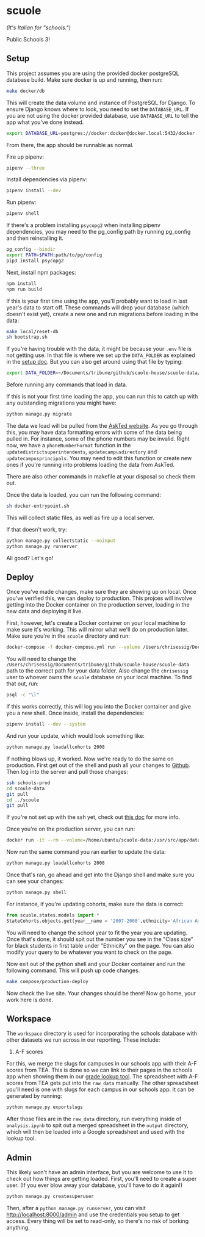 # scuole
*(It's Italian for "schools.")*

Public Schools 3!

## Setup

This project assumes you are using the provided docker postgreSQL database build. Make sure docker is up and running, then run:

```sh
make docker/db
```

This will create the data volume and instance of PostgreSQL for Django. To ensure Django knows where to look, you need to set the `DATABASE_URL`. If you are not using the docker provided database, use `DATABASE_URL` to tell the app what you've done instead.

```sh
export DATABASE_URL=postgres://docker:docker@docker.local:5432/docker
```

From there, the app should be runnable as normal.

Fire up pipenv:

```sh
pipenv --three
```

Install dependencies via pipenv:

```sh
pipenv install --dev
```

Run pipenv:

```sh
pipenv shell
```

If there's a problem installing `psycopg2` when installing pipenv dependencies, you may need to the pg_config path by running pg_config and then reinstalling it.

```sh
pg_config --bindir
export PATH=$PATH:path/to/pg/config
pip3 install psycopg2
```

Next, install npm packages:

```sh
npm install
npm run build
```

If this is your first time using the app, you'll probably want to load in last year's data to start off. These commands will drop your database (which doesn't exist yet), create a new one and run migrations before loading in the data:

```sh
make local/reset-db
sh bootstrap.sh
```

If you're having trouble with the data, it might be because your `.env` file is not getting use. In that file is where we set up the `DATA_FOLDER` as explained in the [setup doc](https://github.com/texastribune/data-visuals-guides/blob/master/explorers-setup.md#schools). But you can also get around using that file by typing:

```sh
export DATA_FOLDER=~/Documents/tribune/github/scuole-house/scuole-data/
```

Before running any commands that load in data.

If this is not your first time loading the app, you can run this to catch up with any outstanding migrations you might have:

```sh
python manage.py migrate
```

The data we load will be pulled from the [AskTed website](http://mansfield.tea.state.tx.us/TEA.AskTED.Web/Forms/DownloadFile2.aspx]). As you go through this, you may have data formatting errors with some of the data being pulled in. For instance, some of the phone numbers may be invalid. Right now, we have a `phoneNumberFormat` function in the `updatedistrictsuperintendents`, `updatecampusdirectory` and `updatecampusprincipals`. You may need to edit this function or create new ones if you're running into problems loading the data from AskTed.

There are also other commands in makefile at your disposal so check them out.

Once the data is loaded, you can run the following command:

```sh
sh docker-entrypoint.sh
```

This will collect static files, as well as fire up a local server.

If that doesn't work, try:

```sh
python manage.py collectstatic --noinput
python manage.py runserver
```

All good? Let's go!

## Deploy

Once you've made changes, make sure they are showing up on local. Once you've verified this, we can deploy to production. This projces will involve getting into the Docker container on the production server, loading in the new data and deploying it live.

First, however, let's create a Docker container on your local machine to make sure it's working. This will mirror what we'll do on production later. Make sure you're in the `scuole` directory and run:

```sh
docker-compose -f docker-compose.yml run --volume /Users/chrisessig/Documents/tribune/github/scuole-house/scuole-data:/usr/src/app/data/:ro -e DATABASE_URL=postgis://chrisessig@host.docker.internal/scuole --entrypoint ash web
```

You will need to change the `/Users/chrisessig/Documents/tribune/github/scuole-house/scuole-data` path to the correct path for your data folder. Also change the `chrisessig` user to whoever owns the `scuole` database on your local machine. To find that out, run:

```sh
psql -c "\l"
```

If this works correctly, this will log you into the Docker container and give you a new shell. Once inside, install the dependencies:

```sh
pipenv install --dev --system
```

And run your update, which would look something like:

```sh
python manage.py loadallcohorts 2008
```

If nothing blows up, it worked. Now we're ready to do the same on production. First get out of the shell and push all your changes to [Github](https://github.com/texastribune/scuole). Then log into the server and pull those changes:

```sh
ssh schools-prod
cd scoule-data
git pull
cd ../scoule 
git pull
```

If you're not set up with the ssh yet, check out [this doc](https://github.com/texastribune/data-visuals-guides/blob/master/explorers-setup.md#schools) for more info.

Once you're on the production server, you can run:

```sh
docker run -it --rm --volume=/home/ubuntu/scuole-data:/usr/src/app/data/:ro --entrypoint=ash --env-file=env-docker schools/web
```

<!---
Alternative to the above command that's not working at the moment:
docker-compose -f docker-compose.yml -f docker-compose.prod.yml run --volume /home/ubuntu/scuole-data:/home/ubuntu/scuole/data:ro --entrypoint ash web
-->

Now run the same command you ran earlier to update the data:

```sh
python manage.py loadallcohorts 2008
```

Once that's ran, go ahead and get into the Django shell and make sure you can see your changes:

```sh
python manage.py shell
```

For instance, if you're updating cohorts, make sure the data is correct:

```python
from scuole.states.models import *
StateCohorts.objects.get(year__name = '2007-2008',ethnicity='African American',gender='',economic_status='').enrolled_8th
```

You will need to change the school year to fit the year you are updating. Once that's done, it should spit out the number you see in the "Class size" for black students in first table under "Ethnicity" on the page. You can also modify your query to be whatever you want to check on the page.

Now exit out of the python shell and your Docker container and run the following command. This will push up code changes.

```sh
make compose/production-deploy
```

Now check the live site. Your changes should be there! Now go home, your work here is done.

## Workspace

The `workspace` directory is used for incorporating the schools database with other datasets we run across in our reporting. These include:

1) A-F scores

For this, we merge the slugs for campuses in our schools app with their A-F scores from TEA. This is done so we can link to their pages in the schools app when showing them in our [grade lookup tool](https://www.texastribune.org/2019/08/15/texas-schools-grades-accountability/). The spreadsheet with A-F scores from TEA gets put into the `raw_data` manually. The other spreadsheet you'll need is one with slugs for each campus in our schools app. It can be generated by running:

```sh
python manage.py exportslugs
```

After those files are in the `raw_data` directory, run everything inside of `analysis.ipynb` to spit out a merged spreadsheet in the `output` directory, which will then be loaded into a Google spreadsheet and used with the lookup tool.

## Admin

This likely won't have an admin interface, but you are welcome to use it to check out how things are getting loaded. First, you'll need to create a super user. (If you ever blow away your database, you'll have to do it again!)

```sh
python manage.py createsuperuser
```

Then, after a `python manage.py runserver`, you can visit [http://localhost:8000/admin](http://localhost:8000/admin) and use the credentials you setup to get access. Every thing will be set to read-only, so there's no risk of borking anything.

